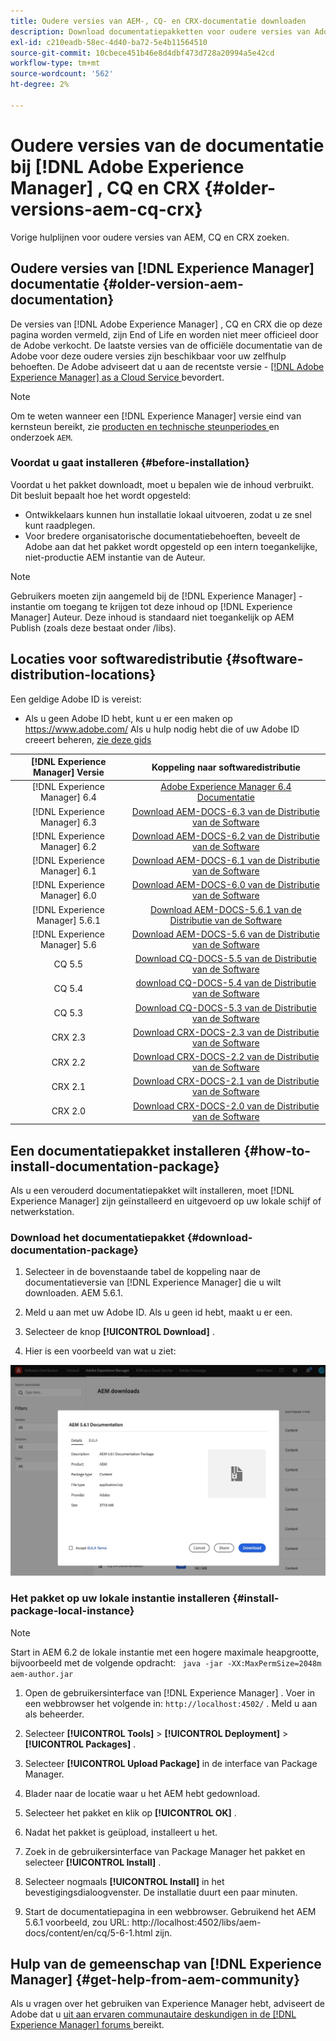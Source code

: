 ```yaml
---
title: Oudere versies van AEM-, CQ- en CRX-documentatie downloaden
description: Download documentatiepakketten voor oudere versies van Adobe Experience Manager, CQ en CRX.
exl-id: c210eadb-58ec-4d40-ba72-5e4b11564510
source-git-commit: 10cbece451b46e8d4dbf473d728a20994a5e42cd
workflow-type: tm+mt
source-wordcount: '562'
ht-degree: 2%

---
```


# Oudere versies van de documentatie bij [!DNL Adobe Experience Manager] , CQ en CRX {#older-versions-aem-cq-crx}

Vorige hulplijnen voor oudere versies van AEM, CQ en CRX zoeken.

## Oudere versies van [!DNL Experience Manager] documentatie {#older-version-aem-documentation}

De versies van [!DNL Adobe Experience Manager] , CQ en CRX die op deze pagina worden vermeld, zijn End of Life en worden niet meer officieel door de Adobe verkocht. De laatste versies van de officiële documentatie van de Adobe voor deze oudere versies zijn beschikbaar voor uw zelfhulp behoeften. De Adobe adviseert dat u aan de recentste versie - [[!DNL Adobe Experience Manager]  as a Cloud Service ](https://experienceleague.adobe.com/en/docs/experience-manager-cloud-service) bevordert.

>[!NOTE]
>
>Om te weten wanneer een [!DNL Experience Manager] versie eind van kernsteun bereikt, zie [ producten en technische steunperiodes ](https://helpx.adobe.com/support/programs/eol-matrix.html) en onderzoek `AEM`.

### Voordat u gaat installeren {#before-installation}

Voordat u het pakket downloadt, moet u bepalen wie de inhoud verbruikt. Dit besluit bepaalt hoe het wordt opgesteld:

* Ontwikkelaars kunnen hun installatie lokaal uitvoeren, zodat u ze snel kunt raadplegen.
* Voor bredere organisatorische documentatiebehoeften, beveelt de Adobe aan dat het pakket wordt opgesteld op een intern toegankelijke, niet-productie AEM instantie van de Auteur.

>[!NOTE]
>
>Gebruikers moeten zijn aangemeld bij de [!DNL Experience Manager] -instantie om toegang te krijgen tot deze inhoud op [!DNL Experience Manager] Auteur. Deze inhoud is standaard niet toegankelijk op AEM Publish (zoals deze bestaat onder /libs).

## Locaties voor softwaredistributie {#software-distribution-locations}

Een geldige Adobe ID is vereist:

* Als u geen Adobe ID hebt, kunt u er een maken op https://www.adobe.com/
Als u hulp nodig hebt die of uw Adobe ID creeert beheren, [ zie deze gids ](https://helpx.adobe.com/manage-account.html)

| [!DNL Experience Manager] Versie | Koppeling naar softwaredistributie |
|:-----------:|:--------------------------------------------------:|
| [!DNL Experience Manager] 6.4 | [ Adobe Experience Manager 6.4 Documentatie ](https://experienceleague.adobe.com/en/docs/experience-manager-64) |
| [!DNL Experience Manager] 6.3 | [ Download AEM-DOCS-6.3 van de Distributie van de Software ](https://experience.adobe.com/#/downloads/content/software-distribution/en/aem.html?package=/content/software-distribution/en/details.html/content/dam/aem/public/adobe/packages/aem-docs/aem-docs-6-3.zip) |
| [!DNL Experience Manager] 6.2 | [ Download AEM-DOCS-6.2 van de Distributie van de Software ](https://experience.adobe.com/#/downloads/content/software-distribution/en/aem.html?package=/content/software-distribution/en/details.html/content/dam/aem/public/adobe/packages/aem-docs/aem-docs-6-2.zip) |
| [!DNL Experience Manager] 6.1 | [ Download AEM-DOCS-6.1 van de Distributie van de Software ](https://experience.adobe.com/#/downloads/content/software-distribution/en/aem.html?package=/content/software-distribution/en/details.html/content/dam/aem/public/adobe/packages/aem-docs/aem-docs-6-1.zip) |
| [!DNL Experience Manager] 6.0 | [ Download AEM-DOCS-6.0 van de Distributie van de Software ](https://experience.adobe.com/#/downloads/content/software-distribution/en/aem.html?package=/content/software-distribution/en/details.html/content/dam/aem/public/adobe/packages/aem-docs/aem-docs-6-0.zip) |
| [!DNL Experience Manager] 5.6.1 | [ Download AEM-DOCS-5.6.1 van de Distributie van de Software ](https://experience.adobe.com/#/downloads/content/software-distribution/en/aem.html?package=/content/software-distribution/en/details.html/content/dam/aem/public/adobe/packages/aem-docs/aem-docs-5-6-1.zip) |
| [!DNL Experience Manager] 5.6 | [ Download AEM-DOCS-5.6 van de Distributie van de Software ](https://experience.adobe.com/#/downloads/content/software-distribution/en/aem.html?package=/content/software-distribution/en/details.html/content/dam/aem/public/adobe/packages/aem-docs/aem-docs-5-6.zip) |
| CQ 5.5 | [ Download CQ-DOCS-5.5 van de Distributie van de Software ](https://experience.adobe.com/#/downloads/content/software-distribution/en/aem.html?package=%2Fcontent%2Fsoftware-distribution%2Fen%2Fdetails.html%2Fcontent%2Fdam%2Faem%2Fpublic%2Fadobe%2Fpackages%2Faem-docs%2Faem-docs-5-5.zip) |
| CQ 5.4 | [ download CQ-DOCS-5.4 van de Distributie van de Software ](https://experience.adobe.com/#/downloads/content/software-distribution/en/aem.html?package=/content/software-distribution/en/details.html/content/dam/aem/public/adobe/packages/aem-docs/aem-docs-5-4.zip) |
| CQ 5.3 | [ Download CQ-DOCS-5.3 van de Distributie van de Software ](https://experience.adobe.com/#/downloads/content/software-distribution/en/aem.html?package=/content/software-distribution/en/details.html/content/dam/aem/public/adobe/packages/aem-docs/aem-docs-5-3.zip) |
| CRX 2.3 | [ Download CRX-DOCS-2.3 van de Distributie van de Software ](https://experience.adobe.com/#/downloads/content/software-distribution/en/aem.html?package=/content/software-distribution/en/details.html/content/dam/aem/public/adobe/packages/aem-docs/crx-docs-2-3.zip) |
| CRX 2.2 | [ Download CRX-DOCS-2.2 van de Distributie van de Software ](https://experience.adobe.com/#/downloads/content/software-distribution/en/aem.html?package=/content/software-distribution/en/details.html/content/dam/aem/public/adobe/packages/aem-docs/crx-docs-2-2.zip) |
| CRX 2.1 | [ Download CRX-DOCS-2.1 van de Distributie van de Software ](https://experience.adobe.com/#/downloads/content/software-distribution/en/aem.html?package=/content/software-distribution/en/details.html/content/dam/aem/public/adobe/packages/aem-docs/crx-docs-2-1.zip) |
| CRX 2.0 | [ Download CRX-DOCS-2.0 van de Distributie van de Software ](https://experience.adobe.com/#/downloads/content/software-distribution/en/aem.html?package=/content/software-distribution/en/details.html/content/dam/aem/public/adobe/packages/aem-docs/crx-docs-2-0.zip) |

## Een documentatiepakket installeren {#how-to-install-documentation-package}

Als u een verouderd documentatiepakket wilt installeren, moet [!DNL Experience Manager] zijn geïnstalleerd en uitgevoerd op uw lokale schijf of netwerkstation.

### Download het documentatiepakket {#download-documentation-package}

1. Selecteer in de bovenstaande tabel de koppeling naar de documentatieversie van [!DNL Experience Manager] die u wilt downloaden. AEM 5.6.1.

1. Meld u aan met uw Adobe ID. Als u geen id hebt, maakt u er een.

1. Selecteer de knop **[!UICONTROL Download]** .

1. Hier is een voorbeeld van wat u ziet:

![ Distributie van de Software van het Voorbeeld ](assets/screen_shot_2020-07-10at161922.jpg)

### Het pakket op uw lokale instantie installeren {#install-package-local-instance}

>[!NOTE]
>
>Start in AEM 6.2 de lokale instantie met een hogere maximale heapgrootte, bijvoorbeeld met de volgende opdracht: ` java -jar -XX:MaxPermSize=2048m aem-author.jar`

1. Open de gebruikersinterface van [!DNL Experience Manager] . Voer in een webbrowser het volgende in: `http://localhost:4502/` . Meld u aan als beheerder.

1. Selecteer **[!UICONTROL Tools]** > **[!UICONTROL Deployment]** > **[!UICONTROL Packages]** .

1. Selecteer **[!UICONTROL Upload Package]** in de interface van Package Manager.

1. Blader naar de locatie waar u het AEM hebt gedownload.

1. Selecteer het pakket en klik op **[!UICONTROL OK]** .

1. Nadat het pakket is geüpload, installeert u het.

1. Zoek in de gebruikersinterface van Package Manager het pakket en selecteer **[!UICONTROL Install]** .

1. Selecteer nogmaals **[!UICONTROL Install]** in het bevestigingsdialoogvenster. De installatie duurt een paar minuten.

1. Start de documentatiepagina in een webbrowser. Gebruikend het AEM 5.6.1 voorbeeld, zou URL: http://localhost:4502/libs/aem-docs/content/en/cq/5-6-1.html zijn.

## Hulp van de gemeenschap van [!DNL Experience Manager] {#get-help-from-aem-community}

Als u vragen over het gebruiken van Experience Manager hebt, adviseert de Adobe dat u [ uit aan ervaren communautaire deskundigen in de  [!DNL Experience Manager]  forums ](https://experienceleaguecommunities.adobe.com/t5/adobe-experience-manager/ct-p/adobe-experience-manager-community) bereikt.
